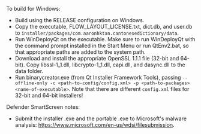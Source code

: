 To build for Windows:

- Build using the RELEASE configuration on Windows.
- Copy the executable, FLOW_LAYOUT_LICENSE.txt, dict.db, and user.db to `installer/packages/com.aaronhktan.cantonesedictionary/data`.
- Run WinDeployQt on the executable. Make sure to run WinDeployQt with the command prompt installed in the Start Menu or run QtEnv2.bat, so that appropriate paths are added to the system path.
- Download and install the appropriate OpenSSL 1.1.1 file (32-bit and 64-bit). Copy libssl-1_1.dll, libcrypto-1_1.dll, capi.dll, and dasync.dll to the data folder.
- Run binarycreator.exe (from Qt Installer Framework Tools), passing `--offline-only -c <path-to-config/config.xml> -p <path-to-packages> <name-of-executable>`. Note that there are different `config.xml` files for 32-bit and 64-bit installers!

Defender SmartScreen notes:
- Submit the installer .exe and the portable .exe to Microsoft's malware analysis: https://www.microsoft.com/en-us/wdsi/filesubmission.
